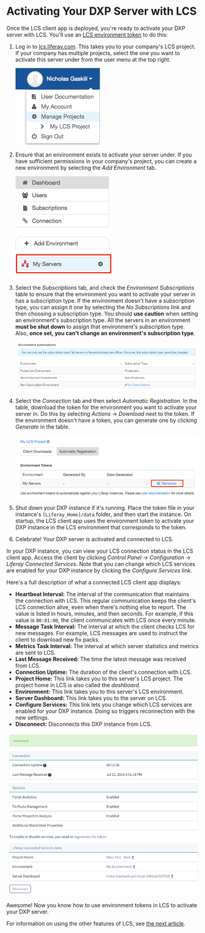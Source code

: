 # Activating Your DXP Server with LCS [](id=registering-your-dxp-server-with-lcs)

Once the LCS client app is deployed, you're ready to activate your DXP server 
with LCS. You'll use an 
[LCS environment token](/discover/deployment/-/knowledge_base/7-0/using-lcs#using-environment-tokens) 
to do this: 

1. Log in to 
   [lcs.liferay.com](https://lcs.liferay.com). This takes you to your company's 
   LCS project. If your company has multiple projects, select the one you want 
   to activate this server under from the user menu at the top right.

    ![Figure 1: Your company's LCS projects are shown under *Manage Projects* in your user menu.](../../../../images-dxp/lcs-user-menu-manage-projects.png)

2. Ensure that an environment exists to activate your server under. If you have 
   sufficient permissions in your company's project, you can create a new 
   environment by selecting the *Add Environment* tab. 

    ![Figure 2: You must activate your DXP server in an LCS environment. The red box in this screenshot highlights an environment.](../../../../images-dxp/lcs-registration-select-environment.png)

3. Select the *Subscriptions* tab, and check the *Environment Subscriptions* 
   table to ensure that the environment you want to activate your server in has 
   a subscription type. If the environment doesn't have a subscription type, you 
   can assign it one by selecting the *No Subscriptions* link and then choosing 
   a subscription type. You should **use caution** when setting an environment's 
   subscription type. All the servers in an environment **must be shut down** to 
   assign that environment's subscription type. Also, **once set, you can't 
   change an environment's subscription type**.

    ![Figure 3: The Environment Subscriptions table shows the subscription types assigned to your environments, and lets you make such assignments.](../../../../images-dxp/lcs-environment-subscriptions.png)

4. Select the *Connection* tab and then select *Automatic Registration*. In the 
   table, download the token for the environment you want to activate your 
   server in. Do this by selecting *Actions* &rarr; *Download* next to the 
   token. If the environment doesn't have a token, you can generate one by 
   clicking *Generate* in the table. 

    ![Figure 4: Click *Generate* to generate an environment token. Upon doing so, the *Generate* link is replaced by an *Actions* button that you can use to download the token. The token is required to activate your DXP server in LCS.](../../../../images-dxp/lcs-licensing-token-generate.png)

5. Shut down your DXP instance if it's running. Place the token file in your 
   instance's `[Liferay_Home]/data` folder, and then start the instance. On 
   startup, the LCS client app uses the environment token to activate your DXP 
   instance in the LCS environment that corresponds to the token. 

6. Celebrate! Your DXP server is activated and connected to LCS. 

In your DXP instance, you can view your LCS connection status in the LCS client 
app. Access the client by clicking *Control Panel* &rarr; *Configuration* &rarr; 
*Liferay Connected Services*. Note that you can change which LCS services are 
enabled for your DXP instance by clicking the *Configure Services* link. 

Here's a full description of what a connected LCS client app displays: 

- **Heartbeat Interval:** The interval of the communication that maintains the 
  connection with LCS. This regular communication keeps the client's LCS 
  connection alive, even when there's nothing else to report. The value is 
  listed in hours, minutes, and then seconds. For example, if this value is 
  `00:01:00`, the client communicates with LCS once every minute. 
- **Message Task Interval:** The interval at which the client checks LCS for new 
  messages. For example, LCS messages are used to instruct the client to 
  download new fix packs. 
- **Metrics Task Interval:** The interval at which server statistics and metrics 
  are sent to LCS. 
- **Last Message Received:** The time the latest message was received from LCS.
- **Connection Uptime:** The duration of the client's connection with LCS.
- **Project Home:** This link takes you to this server's LCS project. 
  The project home in LCS is also called the *dashboard*. 
- **Environment:** This link takes you to this server's LCS environment.
- **Server Dashboard:** This link takes you to the server on LCS.
- **Configure Services:** This link lets you change which LCS services are 
  enabled for your DXP instance. Doing so triggers reconnection with the new 
  settings. 
- **Disconnect:** Disconnects this DXP instance from LCS. 

![Figure 5: The server is connected to LCS.](../../../../images-dxp/lcs-server-connected.png)

Awesome! Now you know how to use environment tokens in LCS to activate your DXP 
server. 

For information on using the other features of LCS, see 
[the next article](/discover/deployment/-/knowledge_base/7-0/using-lcs). 
